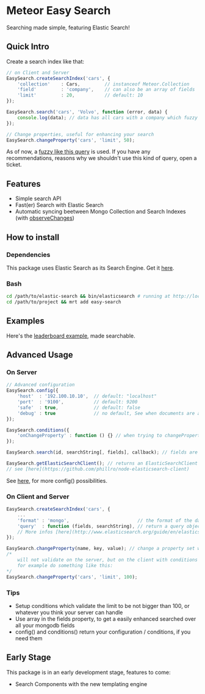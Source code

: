 Meteor Easy Search
=====================

Searching made simple, featuring Elastic Search!

## Quick Intro

Create a search index like that:

```javascript
// on Client and Server
EasySearch.createSearchIndex('cars', {
    'collection'    : Cars,			// instanceof Meteor.Collection
    'field'         : 'company',	// can also be an array of fields
    'limit'         : 20,           // default: 10
});

EasySearch.search('cars', 'Volvo', function (error, data) {
	console.log(data); // data has all cars with a company which fuzzy equal Volvo
});

// Change properties, useful for enhancing your search
EasySearch.changeProperty('cars', 'limit', 50);
```

As of now, a [fuzzy like this query](http://www.elasticsearch.org/guide/en/elasticsearch/reference/current/query-dsl-flt-query.html) is used. If you have any recommendations, reasons why we shouldn't use this kind of query, open a ticket.

## Features
* Simple search API
* Fast(er) Search with Elastic Search
* Automatic syncing beetween Mongo Collection and Search Indexes (with [observeChanges](http://docs.meteor.com/#observe_changes))

## How to install

### Dependencies

This package uses Elastic Search as its Search Engine. Get it [here](http://www.elasticsearch.org/download/).

### Bash

```sh
cd /path/to/elastic-search && bin/elasticsearch # running at http://localhost:9200/
cd /path/to/project && mrt add easy-search
```

## Examples

Here's the [leaderboard example](https://github.com/matteodem/easy-search-leaderboard), made searchable.

## Advanced Usage

### On Server

```javascript
// Advanced configuration
EasySearch.config({
	'host'  : '192.100.10.10', 	// default: "localhost"
	'port'  : '9100', 			// default: 9200
	'safe'  : true,				// default: false
	'debug' : true 				// no default, See when documents are added or removed
});

EasySearch.conditions({
	'onChangeProperty' : function () {} // when trying to changeProperty() on the client
});

EasySearch.search(id, searchString[, fields], callback); // fields are mapped over each document

EasySearch.getElasticSearchClient(); // returns an ElasticSearchClient
// see [here](https://github.com/phillro/node-elasticsearch-client)
```

See [here](https://github.com/phillro/node-elasticsearch-client#executing-commands-on-elasticsearch), for more config() possibilities.

### On Client and Server

```javascript
EasySearch.createSearchIndex('cars', {
    ...
    'format' : 'mongo',		                    // the format of the data returned, can also be 'raw'
    'query'  : function (fields, searchString), // return a query object on the server
    // More infos [here](http://www.elasticsearch.org/guide/en/elasticsearch/reference/current/query-dsl.html)
});

EasySearch.changeProperty(name, key, value); // change a property set with createSearchIndex()
/* 
	will not validate on the server, but on the client with conditions
	for example do something like this:
*/
EasySearch.changeProperty('cars', 'limit', 100);
```

### Tips

* Setup conditions which validate the limit to be not bigger than 100, or whatever you think your server can handle
* Use array in the fields property, to get a easily enhanced searched over all your mongodb fields
* config() and conditions() return your configuration / conditions, if you need them

## Early Stage

This package is in an early development stage, features to come:

* Search Components with the new templating engine
